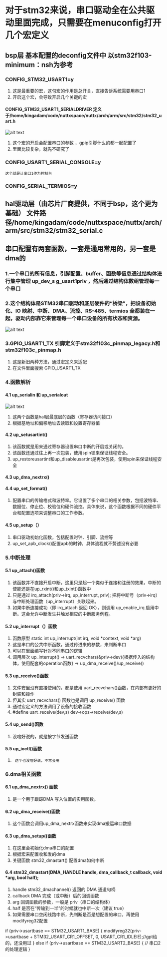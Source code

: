 #       对于stm32来说，串口驱动全在公共驱动里面完成，只需要在menuconfig打开几个宏定义

##      bsp层  基本配置的deconfig文件中 以stm32f103-minimum：nsh为参考

###     CONFIG_STM32_USART1=y
1.  这是最重要的宏，这句宏的作用是总开关，直接告诉系统需要用串口1
2.  开启这个宏，会导致开启几个关键的宏  
####    CONFIG_STM32_USART1_SERIALDRIVER   定义于/home/kingadam/code/nuttxspace/nuttx/arch/arm/src/stm32/stm32_uart.h
![alt text](driver/CONFIG_STM32_USART1_SERIALDRIVER.png)
1.  这个宏的开启会配置串口的参数 ，gpip引脚什么的都一起配置了
2.  里面比较复杂，就先不研究了

###     CONFIG_USART1_SERIAL_CONSOLE=y
    这个就是让串口1作为控制台
###     CONFIG_SERIAL_TERMIOS=y




##      hal驱动层（由芯片厂商提供，不同于bsp，这个更为基础）  文件路径/home/kingadam/code/nuttxspace/nuttx/arch/arm/src/stm32/stm32_serial.c
##      串口配置有两套函数，一套是通用常用的，另一套是dma的

###     1.一个串口的所有信息，引脚配置、buffer、函数等信息通过结构体进行集中管理 up_dev_s g_usart1priv ，然后通过结构体数组管理每一个串口

###     2.这个结构体是STM32串口驱动和底层硬件的“桥梁”，把设备初始化、IO 映射、中断、DMA、流控、RS-485、termios 全都装在一起，驱动内部靠它来管理每一个串口设备的所有状态和资源。
![alt text](<driver/up_dev_s g_usart1priv.png>)

###     3.GPIO_USART1_TX 引脚定义于stm32f103c_pinmap_legacy.h和stm32f103c_pinmap.h  
1.  这是新旧两种方法，通过宏定义来适配
2.  在文件里面搜索  GPIO_USART1_TX 

###     4.函数解析
####    4.1 up_serialin 和 up_serialout
![alt text](<driver/up_serialin 和 up_serialout.png>)
1.  这两个函数是hal层最底层的函数（寄存器访问接口）
2.  根据基地址和偏移地址去读取和设置寄存器值
####    4.2 up_setusartint()
1.  该函数就是用来通过寄存器设置串口中断的开启或关闭的。
2.  该函数还通过往上再一次包装，使用spin锁来保证线程安全。
3.  up_restoreusartint和up_disableusartint是再次包装，使用spin来保证线程安全

####    4.3 up_dma_nextrx()
####    4.4 up_set_format()
1.  配置串口的传输格式和波特率。它设置了多个串口的相关参数，包括波特率、数据位、停止位、校验位和硬件流控。具体来说，这个函数根据不同的硬件平台和配置选项来调整串口的工作参数。
####    4.5 up_setup（）
1.  串口驱动初始化函数，包括配置时钟、引脚、流控等
2.  up_set_apb_clock()配置apb的时钟，具体流程就不赘述没有必要

###     5.中断处理
####     5.1 up_attach()函数
1.  该函数并不直接开启中断，这里只是起一个类似于连接和注册的效果，中断的使能还是在up_rxint()和up_txint()函数中
2.  只是通过    irq_attach(priv->irq, up_interrupt, priv);  把将中断号（priv->irq）与中断处理函数（up_interrupt）关联起来。 
3.  如果中断连接成功（即 irq_attach 返回 OK），则调用 up_enable_irq 启用中断。这会允许中断发生并触发相应的中断服务例程。
####     5.2 up_interrupt（）函数
1.  函数原型    static int up_interrupt(int irq, void *context, void *arg)
2.  这是串口的公共中断函数，通过传进来的参数，来判断串口
3.  可以在里面编写针对不同串口的逻辑
4.  调用层次
up_interrupt() 
        -> uart_recvchars(&priv->dev){根据传入的结构体，使用配套的operation函数}
                        -> up_dma_receive()/up_receive()
####     5.3 up_receive()函数
1.  文件安里没有直接使用的，都是使用 uart_recvchars()函数，在内部有更好的封装和操作
2.  但其实 uart_recvchars() 函数也是调用 up_receive() 函数
3.  通过宏定义的方法调用了设备的接收函数
4.  #define uart_receive(dev,s)      dev->ops->receive(dev,s)
####     5.4 up_send()函数
1.  没啥好说的，就是按字节发送函数
####     5.5 up_ioctl()函数
1.      这个也没啥好说，不常会用

###     6.dma相关函数
####    6.1 up_dma_nextrx() 函数
1.  是一个用于跟踪DMA 写入位置的实用函数。
####    6.2 up_dma_receive()函数
1.  这个函数会调用up_dma_nextrx函数来实现dma搬运串口数据
####    6.3 up_dma_setup()函数
1.  在这里会初始化dma串口的配置
2.  根据宏来配置收和发的dma
3.  关键函数 stm32_dmastart() 配置dma如何中断
####    6.4 stm32_dmastart(DMA_HANDLE handle, dma_callback_t callback, void *arg, bool half);
1.  handle	    stm32_dmachannel() 返回的 DMA 通道句柄
2.  callback	DMA 完成（或中断）后的回调函数
3.  arg	        回调函数的参数，一般是 priv（串口的结构体）
4.  half	    是否在“传输到一半”的时候就也中断一次（建议 true）
5.  如果需要串口空闲线路中断，先判断是否是想配置的串口，再使用modifyreg32配置

if (priv->usartbase == STM32_USART1_BASE)
  {
     modifyreg32(priv->usartbase + STM32_USART_CR1_OFFSET, 0, USART_CR1_IDLEIE);//gpt给的，还没用过
  }
else if (priv->usartbase == STM32_USART2_BASE)
  {
    // 串口2的处理逻辑
  }







